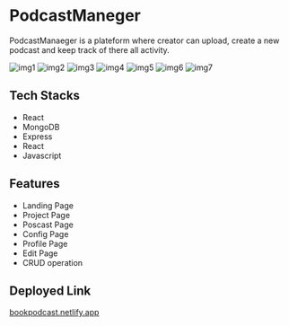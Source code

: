 # PodcastManeger
PodcastManaeger is a plateform where creator can upload, create a new podcast and keep track of there all activity.

<img src="https://i.postimg.cc/PJ4V9BGy/Screenshot-1121.png" alt="img1">
<img src="https://i.postimg.cc/d3p4TdCM/Screenshot-1122.png" alt="img2">
<img src="https://i.postimg.cc/SxwdTy2q/Screenshot-1123.png" alt="img3">
<img src="https://i.postimg.cc/nrDw20pV/Screenshot-1124.png" alt="img4">
<img src="https://i.postimg.cc/RhKXKhLN/Screenshot-1125.png" alt="img5">
<img src="https://i.postimg.cc/XJ3J4D1m/Screenshot-1127.png" alt="img6">
<img src="https://i.postimg.cc/XJ3J4D1m/Screenshot-1127.png" alt="img7">


## Tech Stacks
- React
- MongoDB
- Express
- React
- Javascript
  

## Features
- Landing Page
- Project Page 
- Poscast Page
- Config Page
- Profile Page
- Edit Page
- CRUD operation


## Deployed Link
<a href="https://bookpodcast.netlify.app/">bookpodcast.netlify.app</a>
